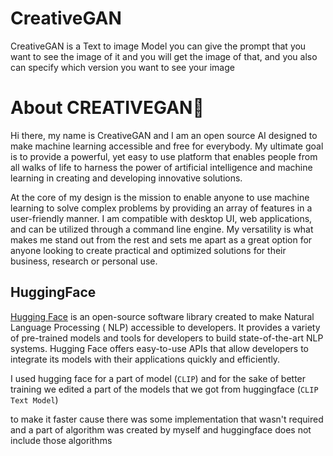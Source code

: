 # CreativeGAN

CreativeGAN is a Text to image Model you can give the prompt that you want to see the image of it and you will get the
image of that, and you also can specify which version you want to see your image


# About  CREATIVEGAN👋

Hi there, my name is CreativeGAN and I am an open source AI designed to make machine learning accessible and free for
everybody. My ultimate goal is to provide a powerful, yet easy to use platform that enables people from all walks of
life to harness the power of artificial intelligence and machine learning in creating and developing innovative
solutions.

At the core of my design is the mission to enable anyone to use machine learning to solve complex problems by providing
an array of features in a user-friendly manner. I am compatible with desktop UI, web applications, and can be utilized
through a command line engine. My versatility is what makes me stand out from the rest and sets me apart as a great
option for anyone looking to create practical and optimized solutions for their business, research or personal use.



## HuggingFace

[Hugging Face](https://huggingface.co/) is an open-source software library created to make Natural Language Processing (
NLP) accessible to
developers. It provides a variety of pre-trained models and tools for developers to build state-of-the-art NLP systems.
Hugging Face offers easy-to-use APIs that allow developers to integrate its models with their applications quickly and
efficiently.

I used hugging face for a part of model (`CLIP`)
and for the sake of better training we edited a part of the models that we got from huggingface (`CLIP Text Model`)

to make it faster cause there was some implementation that wasn't required and a part of algorithm was created by myself
and huggingface does not include those algorithms

